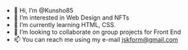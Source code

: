 - 👋 Hi, I’m @Kunsho85
- 👀 I’m interested in Web Design and NFTs
- 🌱 I’m currently learning HTML, CSS.
- 💞️ I’m looking to collaborate on group projects for Front End
- 📫 You can reach me using my e-mail jskform@gmail.com

<!---
Kunsho85/Kunsho85 is a ✨ special ✨ repository because its `README.md` (this file) appears on your GitHub profile.
You can click the Preview link to take a look at your changes.
--->
